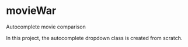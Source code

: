# movieWar
Autocomplete movie comparison

In this project, the autocomplete dropdown class is created from scratch.
